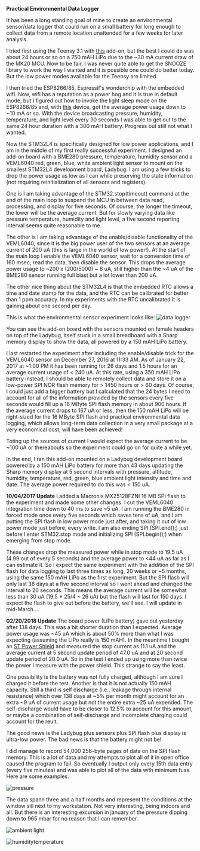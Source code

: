 **Practical Environmental Data Logger**

It has been a long standing goal of mine to create an environmental sensor/data logger that could run on a small battery for long enough to collect data from a remote location unattended for a few weeks for later analysis.

I tried first using the Teensy 3.1 with [this](https://www.tindie.com/products/onehorse/m41t62-real-time-clock-add-on-for-teensy-3x/?pt=full_prod_search) add-on, but the best I could do was about 24 hours or so on a 750 mAH LiPo due to the ~30 mA current draw of the MK20 MCU. Now to be fair, I was never quite able to get the SNOOZE library to work the way I wanted and it is possible one could do better today. But the low power modes available for the Teensy are limited.

I then tried the ESP8266/85, Espressif's wonderchip with the embedded wifi. Now, wifi has a reputation as a power hog and it is true in default mode, but I figured out how to invoke the light sleep mode on the ESP8266/85 and, with [this](https://www.tindie.com/products/onehorse/esp8285-development-board/?pt=full_prod_search) device, got the average power usage down to ~10 mA or so. With the device broadcasting pressure, humidity, temperature, and light level every 30 seconds I was able to get out to the same 24 hour duration with a 300 mAH battery. Progress but still not what I wanted.

Now the STM32L4 is specifically designed for low power applications, and I am in the middle of my first really successful experiment. I designed an add-on board with a BME280 pressure, temperature, humidity sensor and a VEML6040 red, green, blue, white ambient light sensor to mount on the smallest STM32L4 development board, Ladybug. I am using a few tricks to drop the power usage as low as I can while preserving the state information (not requiring reinitialization of all sensors and registers).

One is I am taking advantage of the STM32.stop(timeout) command at the end of the main loop to suspend the MCU in between data read, processing, and display for five seconds. Of course, the longer the timeout, the lower will be the average current. But for slowly varying data like pressure temperature, humidity and light level, a five second reporting interval seems quite reasonable to me.

The other is I am taking advantage of the enable/disable functionality of the VEML6040, since it is the big power user of the two sensors at an average current of 200 uA (this is large in the world of low power!). At the start of the main loop I enable the VEML6040 sensor, wait for a conversion time of 160 msec, read the data, then disable the sensor. This drops the average power usage to ~200 x (200/5000) ~ 8 uA, still higher than the ~4 uA of the BME280 sensor running full blast but a lot lower than 200 uA.

The other nice thing about the STM32L4 is that the embedded RTC allows a time and date stamp for the data, and the RTC can be calibrated for better than 1 ppm accuracy. In my experiments with the RTC uncalibrated it is gaining about one second per day.

This is what the environmental sensor experiment looks like:
![data logger](https://cdn.hackaday.io/images/996711484502329867.jpg)

You can see the add-on board with the sensors mounted on female headers on top of the Ladybug, itself stuck in a small breadboard with a Sharp memory display to show the data, all powered by a 150 mAH LiPo battery.

I last restarted the experiment after including the enable/disable trick for the VEML6040 sensor on December 27, 2016 at 11:33 AM. As of January 22, 2017 at ~1:00 PM it has been running for 26 days and 1.5 hours for an average current usage of < 240 uA. At this rate, using a 350 mAH LiPo battery instead, I should be able to remotely collect data and store it on a low-power SPI NOR flash memory for > 1450 hours or > 60 days. Of course, I could just add a bigger battery but I calculated that the 24 bytes I need to account for all of the information provided by the sensors every five seconds would fill up a 16 MByte SPI flash memory in about 900 hours. If the average current drops to 167 uA or less, then the 150 mAH LiPo will be right-sized for the 16 MByte SPI flash and practical environmental data logging, which allows long-term data collection in a very small package at a very economical cost, will have been achieved!

Toting up the sources of current I would expect the average current to be ~100 uA or thereabouts so the experiment could go on for quite a while yet. 

In the end, I ran this add-on mounted on a Ladybug development board powered by a 150 mAH LiPo battery for more than 43 days updating the Sharp memory display at 5 second intervals with pressure, altitude, humidity, temperature, red, green, blue ambient light intensity and time and date. The average power required to do this was < 150 uA.

**10/04/2017 Update** I added a Macronix MX25128FZNI 16 MB SPI flash to the experiment and made some other changes. I cut the VEML6040 integration time down to 40 ms to save ~5 uA. I am running the BME280 in forced mode once every five seconds which saves tens of uA, and I am putting the SPI flash in low power mode just after, and taking it out of low power mode just before, every write. I am also ending SPI (SPI.end();) just before I enter STM32.stop mode and initializing SPI (SPI.begin();) when emerging from stop mode.

These changes drop the measured power while in stop mode to 19.5 uA (4.99 out of every 5 seconds) and the average power to <44 uA as far as I can estimate it. So I expect the same experiment with the addition of the SPI flash for data logging to last three times as long, 20 weeks or ~5 months, using the same 150 mAH LiPo as the first experiment. But the SPI flash will only last 38 days at a five second interval so I went ahead and changed the interval to 20 seconds. This means the average current will be somewhat less than 30 uA (19.5 + 25/4 ~ 26 uA) but the flash will last for 150 days. I expect the flash to give out before the battery, we'll see. I will update in mid-March....

**02/20/2018 Update** The board power (LiPo battery) gave out yesterday after 138 days. This was a bit shorter duration than I expected. Average power usage was ~45 uA which is about 50% more than what I was expecting (assuming the LiPo really is 150 mAH). In the meantime I bought an [ST Power Shield](http://www.st.com/en/evaluation-tools/x-nucleo-lpm01a.html) and measured the stop current as 11.1 uA and the average current at 5 second update period of 47.0 uA and at 20 second update period of 20.0 uA. So in the test I ended up using more than twice the power I measure with the power shield. This strange to say the least.

One possibility is the battery was not fully charged, although I am sure I charged it before the test. Another is that it is not actually 150 mAH capacity. Still a third is self discharge (i.e., leakage through internal resistance)  which over 138 days at ~5% per month might account for an extra ~9 uA of current usage but not the entire extra ~25 uA expended. The self-discharge would have to be closer to 12.5% to account for this amount, or maybe a combination of self-discharge and incomplete charging could account for the reult.

The good news is the Ladybug plus sensors plus SPI flash plus display is ultra-low  power. The bad news is that the battery might not be!

I did manage to record 54,000 256-byte pages of data on the SPI flash memory. This is a lot of data and my attempts to plot all of it in open office caused the program to fail. So eventually I output only every 15th data entry (every five minutes) and was able to plot all of the data with minimum fuss. Here are some examples:

![pressure](https://user-images.githubusercontent.com/6698410/36453199-1dbb784e-164c-11e8-9376-e7e15f8d78f4.jpg)

The data spann three and a half months and represent the conditions at the window sill next to my workstation. Not very interesting, being indoors and all. But there is an interesting excursion in january of the pressure dipping down to 965 mbar for no reason that I can remember.

![ambient light](https://user-images.githubusercontent.com/6698410/36453192-1550725e-164c-11e8-8490-e4f70b0aafe7.jpg)

![humiditytemperature](https://user-images.githubusercontent.com/6698410/36453165-f962f512-164b-11e8-8401-b9694f05e70d.jpg)
